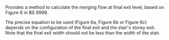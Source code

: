 Provides a method to calculate the merging flow at final
exit level, based on Figure 6 in BS 9999.

The precise equation to be used (Figure 6a, Figure 6b or Figure 6c)
depends on the
configuration of the final exit and the stair's storey exit. Note that the final
exit width should not be less than the width of the stair.
